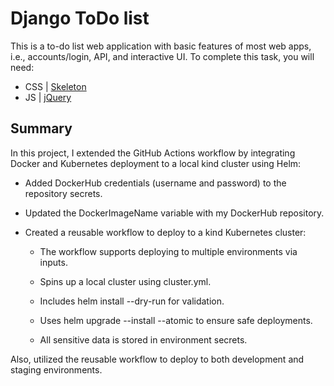 # Django ToDo list

This is a to-do list web application with basic features of most web apps, i.e., accounts/login, API, and interactive UI. 
To complete this task, you will need:

- CSS | [Skeleton](http://getskeleton.com/)
- JS  | [jQuery](https://jquery.com/)

## Summary

In this project, I extended the GitHub Actions workflow by integrating Docker and Kubernetes deployment to a local kind cluster using Helm:

- Added DockerHub credentials (username and password) to the repository secrets.

- Updated the DockerImageName variable with my DockerHub repository.

- Created a reusable workflow to deploy to a kind Kubernetes cluster:

    - The workflow supports deploying to multiple environments via inputs.

    - Spins up a local cluster using cluster.yml.

    - Includes helm install --dry-run for validation.

    - Uses helm upgrade --install --atomic to ensure safe deployments.

    - All sensitive data is stored in environment secrets.

Also, utilized the reusable workflow to deploy to both development and staging environments.
